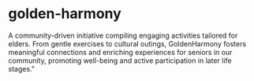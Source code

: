 # golden-harmony
A community-driven initiative compiling engaging activities tailored for elders. From gentle exercises to cultural outings, GoldenHarmony fosters meaningful connections and enriching experiences for seniors in our community, promoting well-being and active participation in later life stages."
